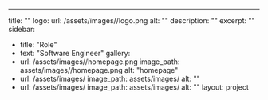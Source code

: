 ---
title: ""
logo:
  url: /assets/images//logo.png
  alt: ""
description: ""
excerpt: ""
sidebar:
  - title: "Role"
  - text: "Software Engineer"
gallery:
  - url: /assets/images//homepage.png
    image_path: assets/images//homepage.png
    alt: "homepage"
  - url: /assets/images/
    image_path: assets/images/
    alt: ""
  - url: /assets/images/
    image_path: assets/images/
    alt: ""
layout: project
